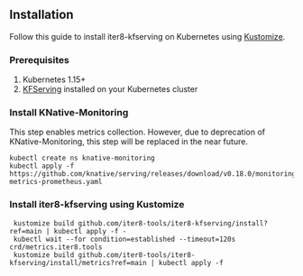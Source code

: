## Installation
Follow this guide to install iter8-kfserving on Kubernetes using [Kustomize](https://kubectl.docs.kubernetes.io/installation/kustomize/).

### Prerequisites
1. Kubernetes 1.15+
2. [KFServing](https://github.com/kubeflow/kfserving) installed on your Kubernetes cluster

### Install KNative-Monitoring
This step enables metrics collection. However, due to deprecation of KNative-Monitoring, this step will be replaced in the near future.
```
kubectl create ns knative-monitoring
kubectl apply -f https://github.com/knative/serving/releases/download/v0.18.0/monitoring-metrics-prometheus.yaml
```

### Install iter8-kfserving using Kustomize
```
 kustomize build github.com/iter8-tools/iter8-kfserving/install?ref=main | kubectl apply -f -
 kubectl wait --for condition=established --timeout=120s crd/metrics.iter8.tools
 kustomize build github.com/iter8-tools/iter8-kfserving/install/metrics?ref=main | kubectl apply -f
```